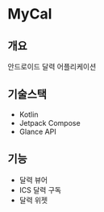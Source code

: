 # MyCal

## 개요
안드로이드 달력 어플리케이션

## 기술스택
- Kotlin
- Jetpack Compose
- Glance API

## 기능
- 달력 뷰어
- ICS 달력 구독
- 달력 위젯